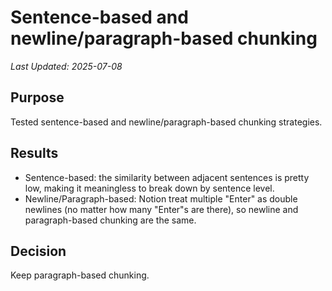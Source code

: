 # Sentence-based and newline/paragraph-based chunking

*Last Updated: 2025-07-08*

## Purpose
Tested sentence-based and newline/paragraph-based chunking strategies.

## Results
- Sentence-based: the similarity between adjacent sentences is pretty low, making it meaningless to break down by sentence level.
- Newline/Paragraph-based: Notion treat multiple "Enter" as double newlines (no matter how many "Enter"s are there), so newline and paragraph-based chunking are the same.

## Decision
Keep paragraph-based chunking.